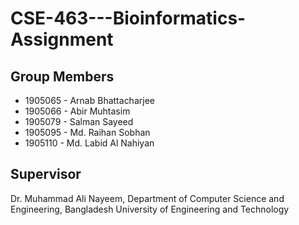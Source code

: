 # CSE-463---Bioinformatics-Assignment

## Group Members 
- 1905065 - Arnab Bhattacharjee
- 1905066 - Abir Muhtasim
- 1905079 - Salman Sayeed
- 1905095 - Md. Raihan Sobhan
- 1905110 - Md. Labid Al Nahiyan

## Supervisor
Dr. Muhammad Ali Nayeem, 
Department of Computer Science and Engineering, 
Bangladesh University of Engineering and Technology




